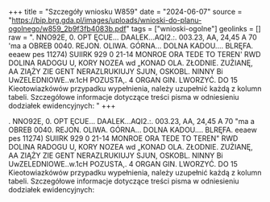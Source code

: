 +++
title = "Szczegóły wniosku W859"
date = "2024-06-07"
source = "https://bip.brg.gda.pl/images/uploads/wnioski-do-planu-ogolnego/w859_2b9f3fb4083b.pdf"
tags = ["wnioski-ogolne"]
geolinks = []
raw = ". NNO92E, 0. OPT ĘCUE... DAALEK...AQI2.:. 003.23, AA, 24,45 A 70 'ma a  OBREB 0040. REJON. OLIWA. GÓRNA... DOLNA KADOU.... BLRĘFA. eeaew pes 11274) SUIIRK 929 0 21-14 MONROE ORA TEDE TO TEREN' RWD DOLINA RADOGU U, KORY NOZEA wd „KONAD OLA. ZŁODNIE. ZUŻIANĘ, AA ZIĄŻY ZIE GENT  NERAZLRUKIUJY SJUN,  OSKOBL. NINNY Bi UwZELEDNIOWE..w.1cH POZUSTA,. 4 ORGAN GIN. LWORZYĆ. DO 15 Kieotowiazkówów przypadku wypełnienia, należy uzupełnić każdą z kolumn tabeli. Szczegółowe informacje dotyczące treści pisma w odniesieniu dodziałek ewidencyjnych: "
+++

. NNO92E, 0. OPT ĘCUE... DAALEK...AQI2.:. 003.23, AA, 24,45 A
70
"ma a
 OBREB 0040. REJON. OLIWA. GÓRNA... DOLNA KADOU.... BLRĘFA. eeaew
pes 11274) SUIIRK 929 0 21-14 MONROE ORA
TEDE TO TEREN" RWD DOLINA RADOGU U, KORY NOZEA wd „KONAD
OLA. ZŁODNIE. ZUŻIANĘ, AA ZIĄŻY ZIE GENT  NERAZLRUKIUJY SJUN,
 OSKOBL. NINNY Bi UwZELEDNIOWE..w.1cH POZUSTA,. 4 ORGAN GIN. LWORZYĆ. DO
15 Kieotowiazkówów przypadku wypełnienia, należy uzupełnić każdą z kolumn tabeli.
Szczegółowe informacje dotyczące treści pisma w odniesieniu dodziałek ewidencyjnych:



